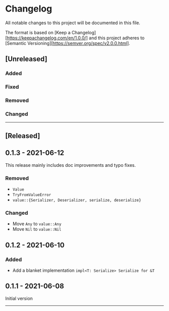 # Changelog

All notable changes to this project will be documented in this file.

The format is based on [Keep a Changelog][https://keepachangelog.com/en/1.0.0/] and this project adheres to [Semantic Versioning][https://semver.org/spec/v2.0.0.html].

## [Unreleased]

### Added

### Fixed

### Removed

### Changed

---

## [Released]

## 0.1.3 - 2021-06-12

This release mainly includes doc improvements and typo fixes.

### Removed

- `Value`
- `TryFromValueError`
- `value::{Serializer, Deserializer, serialize, deserialize}`

### Changed

- Move `Any` to `value::Any`
- Move `Nil` to `value::Nil`

## 0.1.2 - 2021-06-10

### Added

- Add a blanket implementation `impl<T: Serialize> Serialize for &T`

## 0.1.1 - 2021-06-08

Initial version

---